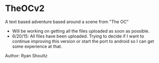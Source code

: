 # TheOCv2
A text based adventure based around a scene from "The OC"

- Will be working on getting all the files uploaded as soon as possible.
- 6/20/15: All files have been uploaded. Trying to decide if I want to continue
  improving this version or start the port to android so I can get some experience at that.

Author: Ryan Shoultz
